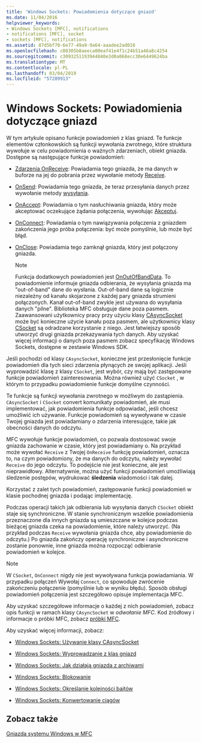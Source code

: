 ```yaml
---
title: 'Windows Sockets: Powiadomienia dotyczące gniazd'
ms.date: 11/04/2016
helpviewer_keywords:
- Windows Sockets [MFC], notifications
- notifications [MFC], socket
- sockets [MFC], notifications
ms.assetid: 87d5bf70-6e77-49a9-9a64-aaadee2ad018
ms.openlocfilehash: c08305b8aeeca00eaf41e4f1c24b51a46a8c4254
ms.sourcegitcommit: c3093251193944840e3d0a068ecc30e6449624ba
ms.translationtype: MT
ms.contentlocale: pl-PL
ms.lasthandoff: 03/04/2019
ms.locfileid: "57289913"
---
```

# <a name="windows-sockets-socket-notifications"></a>Windows Sockets: Powiadomienia dotyczące gniazd

W tym artykule opisano funkcje powiadomień z klas gniazd. Te funkcje elementów członkowskich są funkcji wywołania zwrotnego, które struktura wywołuje w celu powiadomienia o ważnych zdarzeniach, obiekt gniazda. Dostępne są następujące funkcje powiadomień:

- [Zdarzenia OnReceive](../mfc/reference/casyncsocket-class.md#onreceive): Powiadamia tego gniazda, że ma danych w buforze na jej do pobrania przez wywołanie metody [Receive](../mfc/reference/casyncsocket-class.md#receive).

- [OnSend](../mfc/reference/casyncsocket-class.md#onsend): Powiadamia tego gniazda, że teraz przesyłania danych przez wywołanie metody [wysyłania](../mfc/reference/casyncsocket-class.md#send).

- [OnAccept](../mfc/reference/casyncsocket-class.md#onaccept): Powiadamia o tym nasłuchiwania gniazda, który może akceptować oczekujące żądania połączenia, wywołując [Akceptuj](../mfc/reference/casyncsocket-class.md#accept).

- [OnConnect](../mfc/reference/casyncsocket-class.md#onconnect): Powiadamia o tym nawiązywania połączenia z gniazdem zakończenia jego próba połączenia: być może pomyślnie, lub może być błąd.

- [OnClose](../mfc/reference/casyncsocket-class.md#onclose): Powiadamia tego zamknął gniazda, który jest połączony gniazda.

    > [!NOTE]
    >  Funkcja dodatkowych powiadomień jest [OnOutOfBandData](../mfc/reference/casyncsocket-class.md#onoutofbanddata). To powiadomienie informuje gniazda odbierania, że wysyłania gniazda ma "out-of-band" dane do wysłania. Out-of-band dane są logicznie niezależny od kanału skojarzone z każdej pary gniazda strumieni połączonych. Kanał out-of-band zwykle jest używana do wysyłania danych "pilne". Biblioteka MFC obsługuje dane poza pasmem. Zaawansowani użytkownicy pracy przy użyciu klasy [CAsyncSocket](../mfc/reference/casyncsocket-class.md) może być konieczne użycie kanału poza pasmem, ale użytkownicy klasy [CSocket](../mfc/reference/csocket-class.md) są odradzane korzystanie z niego. Jest łatwiejszy sposób utworzyć drugi gniazda przekazywania tych danych. Aby uzyskać więcej informacji o danych poza pasmem zobacz specyfikację Windows Sockets, dostępne w zestawie Windows SDK.

Jeśli pochodzi od klasy `CAsyncSocket`, konieczne jest przesłonięcie funkcje powiadomień dla tych sieci zdarzenia płynących ze swojej aplikacji. Jeśli wyprowadzić klasę z klasy `CSocket`, jest wybór, czy mają być zastępowane funkcje powiadomień zainteresowania. Można również użyć `CSocket` , w którym to przypadku powiadomienie funkcje domyślne czynności.

Te funkcje są funkcji wywołania zwrotnego w możliwym do zastąpienia. `CAsyncSocket` i `CSocket` convert komunikaty powiadomień, ale musi implementować, jak powiadomienia funkcje odpowiadać, jeśli chcesz umożliwić ich używanie. Funkcje powiadomień są wywoływane w czasie Twojej gniazda jest powiadamiany o zdarzenia interesujące, takie jak obecności danych do odczytu.

MFC wywołuje funkcje powiadomień, co pozwala dostosować swoje gniazda zachowanie w czasie, który jest powiadamiany o. Na przykład może wywołać `Receive` z Twojej `OnReceive` funkcję powiadomień, oznacza to, na czym powiadomiony, że ma danych do odczytu, należy wywołać `Receive` do jego odczytu. To podejście nie jest konieczne, ale jest nieprawidłowy. Alternatywnie, można użyć funkcji powiadomień umożliwiają śledzenie postępów, wydrukować **śledzenia** wiadomości i tak dalej.

Korzystać z zalet tych powiadomień, zastępowanie funkcji powiadomień w klasie pochodnej gniazda i podając implementację.

Podczas operacji takich jak odbierania lub wysyłania danych `CSocket` obiekt staje się synchroniczne. W stanie synchronicznym wszelkie powiadomienia przeznaczone dla innych gniazda są umieszczane w kolejce podczas bieżącej gniazda czeka na powiadomienie, które należy utworzyć. (Na przykład podczas `Receive` wywołania gniazda chce, aby powiadomienie do odczytu.) Po gniazda zakończy operację synchroniczne i asynchroniczne zostanie ponownie, inne gniazda można rozpocząć odbieranie powiadomień w kolejce.

> [!NOTE]
>  W `CSocket`, `OnConnect` nigdy nie jest wywoływana funkcja powiadamiania. W przypadku połączeń Wywołaj `Connect`, co spowoduje zwrócenie zakończeniu połączenie (pomyślnie lub w wyniku błędu). Sposób obsługi powiadomień połączenia jest szczegółowo opisuje implementacja MFC.

Aby uzyskać szczegółowe informacje o każdej z nich powiadomień, zobacz opis funkcji w ramach klasy `CAsyncSocket` w *odwołanie MFC*. Kod źródłowy i informacje o próbki MFC, zobacz [próbki MFC](../visual-cpp-samples.md).

Aby uzyskać więcej informacji, zobacz:

- [Windows Sockets: Używanie klasy CAsyncSocket](../mfc/windows-sockets-using-class-casyncsocket.md)

- [Windows Sockets: Wyprowadzanie z klas gniazd](../mfc/windows-sockets-deriving-from-socket-classes.md)

- [Windows Sockets: Jak działają gniazda z archiwami](../mfc/windows-sockets-how-sockets-with-archives-work.md)

- [Windows Sockets: Blokowanie](../mfc/windows-sockets-blocking.md)

- [Windows Sockets: Określanie kolejności bajtów](../mfc/windows-sockets-byte-ordering.md)

- [Windows Sockets: Konwertowanie ciągów](../mfc/windows-sockets-converting-strings.md)

## <a name="see-also"></a>Zobacz także

[Gniazda systemu Windows w MFC](../mfc/windows-sockets-in-mfc.md)
